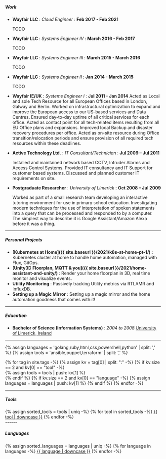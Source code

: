 

##### **Work**

* **Wayfair LLC** : *Cloud Engineer* : __Feb 2017 - Feb 2021__
  <p>
  TODO
  </p>

* **Wayfair LLC** : *Systems Engineer IV* : __March 2016 - Feb 2017__
  <p>
  TODO
  </p>

* **Wayfair LLC** : *Systems Engineer III* : __March 2015 - March 2016__
  <p>
  TODO
  </p>

* **Wayfair LLC** : *Systems Engineer II* : __Jan 2014 - March 2015__
  <p>
  TODO
  </p>

* **Wayfair IE/UK** : *Systems Engineer I* : __Jul 2011 - Jan 2014__
  Acted as Local and sole Tech Resource for all European Offices based in London, Galway and Berlin.  Worked on infrastructural optimization to expand and improve the European access to our US-based services and Data Centres.  Ensured day-to-day uptime of all critical services for each office.  Acted as contact point for all tech-related items resulting from all EU Office plans and expansions.  Improved local Backup and disaster recovery procedures per office.  Acted as on-site resource during Office transition/relocation periods and ensure provision of all required tech resources within these deadlines.

* **Active Technology Ltd.** : *IT Consultant/Technician* : __Jul 2009 – Jul 2011__
  <p>
  Installed and maintained network based CCTV, Intruder Alarms and Access Control Systems.  Provided IT consultancy and IT Support for customer based systems.
  Discussed and planned customer IT requirements on site.
  </p>

* **Postgraduate Researcher** : *University of Limerick* : __Oct 2008 – Jul 2009__
  <p>
  Worked as part of a small research team developing an interactive tutoring environment for use in primary school education.  Investigating modern techniques for the use of interpretation of spoken statements into a query that can be processed and responded to by a computer.  The simplest way to describe it is Google Assistant/Amazon Alexa before it was a thing.
  </p>
------
##### **Personal Projects**

* **[Kubernetes at Home]({{ site.baseurl }}/2021/k8s-at-home-pt-1/)** : Kubernetes cluster at home to handle home automation, managed with Flux, GitOps.
* **[Unity3D Floorplan, MQTT & you]({{ site.baseurl }}/2021/home-assistant-and-unity/)** : Render your home floorplan in 3D, real time monitor and visualize events.
* **Utility Monitoring** : Passively tracking Utility metrics via RTLAMR and InfluxDB.
* **Setting up a Magic Mirror** : Setting up a magic mirror and the home automation goodness that comes with it!

------
##### **Education**

* **Bachelor of Science (Information Systems)** : *2004 to 2008*
	[University of Limerick, Ireland](https://www.ul.ie/)
------

{% assign languages = 'golang,ruby,html,css,powershell,python' | split: ',' %}
{% assign tools = 'ansible,puppet,terraform' | split: ',' %}

{% for tag in site.tags -%}
{% assign kv = tag[0] | split: ":" -%}
  {% if kv.size == 2 and kv[0] == "tool" -%}    
    {% assign tools = tools | push: kv[1] %}  
  {% endif %}
  {% if kv.size == 2 and kv[0] == "language" -%}
    {% assign languages = languages | push: kv[1] %}
  {% endif %}
{% endfor -%}

------
##### **Tools**
<div class="tool">
{% assign sorted_tools = tools | uniq -%}
{% for tool in sorted_tools -%}
  <a href="{{ site.baseurl }}/tags/#{{ tool }}">{{ tool | downcase }}</a>
{% endfor -%}
</div>
------

##### **Languages**
<div class="language">
{% assign sorted_languages = languages | uniq -%}
{% for language in languages -%}
  <a href="{{ site.baseurl }}/tags/#{{ language }}">{{ language | downcase }}</a>
{% endfor -%}
</div>